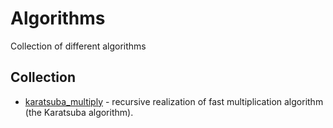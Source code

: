 # Algorithms
Collection of different algorithms

## Collection
* [karatsuba_multiply](https://github.com/TheStigger/algorithms/blob/master/karatsuba_multiply.py) - recursive realization of fast multiplication algorithm (the Karatsuba algorithm).

